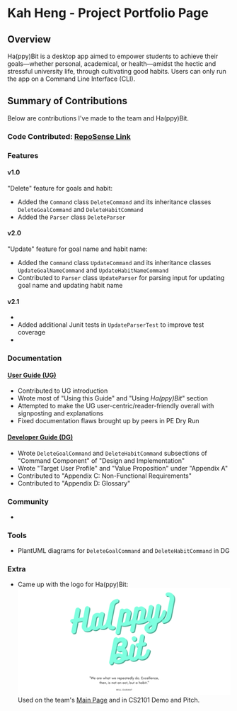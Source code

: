 # Kah Heng - Project Portfolio Page

## Overview
Ha(ppy)Bit is a desktop app aimed to empower students to achieve 
their goals—whether personal, academical, or health—amidst the 
hectic and stressful university life, through cultivating good habits. 
Users can only run the app on a Command Line Interface (CLI).

## Summary of Contributions
Below are contributions I've made to the team and Ha(ppy)Bit.

### Code Contributed: [RepoSense Link](https://nus-cs2113-ay2122s1.github.io/tp-dashboard/?search=f14&breakdown=true&sort=groupTitle&sortWithin=title&since=2021-09-25&timeframe=commit&mergegroup=&groupSelect=groupByRepos&checkedFileTypes=docs~functional-code~test-code~other&tabOpen=true&tabType=authorship&tabAuthor=kahhe&tabRepo=AY2122S1-CS2113T-F14-1%2Ftp%5Bmaster%5D&authorshipIsMergeGroup=false&authorshipFileTypes=docs~functional-code~test-code~other&authorshipIsBinaryFileTypeChecked=false)

### Features

#### v1.0

"Delete" feature for goals and habit:
- Added the `Command` class `DeleteCommand` and its inheritance classes `DeleteGoalCommand` and `DeleteHabitCommand`
- Added the `Parser` class `DeleteParser`


#### v2.0

"Update" feature for goal name and habit name:
- Added the `Command` class `UpdateCommand` and its inheritance classes `UpdateGoalNameCommand` 
  and `UpdateHabitNameCommand`
- Contributed to `Parser` class `UpdateParser` for parsing input for updating goal name and updating habit name


#### v2.1

- 
- Added additional Junit tests in `UpdateParserTest` to improve test coverage
- 

### Documentation

#### [User Guide (UG)](/docs/UserGuide.md)

- Contributed to UG introduction 
- Wrote most of "Using this Guide" and "Using _Ha(ppy)Bit_" section
- Attempted to make the UG user-centric/reader-friendly overall with signposting and explanations
- Fixed documentation flaws brought up by peers in PE Dry Run

#### [Developer Guide (DG)](/docs/DeveloperGuide.md)

- Wrote `DeleteGoalCommand` and `DeleteHabitCommand` subsections of "Command Component" of "Design and Implementation"
- Wrote "Target User Profile" and "Value Proposition" under "Appendix A"
- Contributed to "Appendix C: Non-Functional Requirements"
- Contributed to "Appendix D: Glossary"

### Community

- 

### Tools

- PlantUML diagrams for `DeleteGoalCommand` and `DeleteHabitCommand` in DG

### Extra

- Came up with the logo for Ha(ppy)Bit:
![HappyBit Logo](../Display_Images/HappyBit_logo.png)
Used on the team's [Main Page](https://ay2122s1-cs2113t-f14-1.github.io/tp/) and in CS2101 Demo and Pitch.